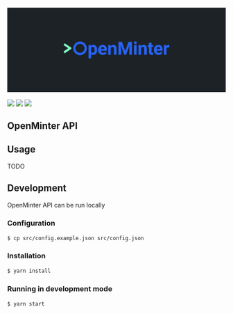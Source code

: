 ![OpenMinter header](/docs/assets/minterhead.png)

[![](https://img.shields.io/badge/license-MIT-brightgreen)](LICENSE) [![](https://img.shields.io/badge/Docker-20.10.x-blue)](https://www.docker.com/) [![](https://img.shields.io/badge/version-v0.3.0-orange)](https://github.com/tqtezos/minter-api)

## OpenMinter API

## Usage

TODO

## Development

OpenMinter API can be run locally

### Configuration

```ssh
$ cp src/config.example.json src/config.json
```

### Installation

```sh
$ yarn install
```

### Running in development mode

```sh
$ yarn start
```
